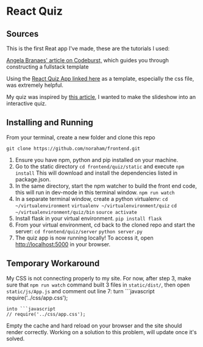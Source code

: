 # React Quiz

## Sources
This is the first Reat app I've made, these are the tutorials I used:

[Angela Branaes' article on Codeburst,](https://codeburst.io/creating-a-full-stack-web-application-with-python-npm-webpack-and-react-8925800503d9) which guides you through constructing a fullstack template<br>

Using the [React Quiz App linked here](https://forum.freecodecamp.org/t/quiz-application-built-with-react/68515) as a template, especially the css file, was extremely helpful.<br>

My quiz was inspired by [this article](http://www.businessinsider.com/science-questions-quiz-public-knowledge-education-2018-5), I wanted to make the slideshow into an interactive quiz.

## Installing and Running
From your terminal, create a new folder and clone this repo 

`git clone https://github.com/noraham/frontend.git`

1) Ensure you have npm, python and pip installed on your machine.
2) Go to the static directory 
`cd frontend/quiz/static` and execute 
`npm install`
This will download and install the dependencies listed in package.json.
3) In the same directory, start the npm watcher to build the front end code, this will run in dev-mode in this terminal window. 
`npm run watch`
4) In a separate terminal window, create a python virtualenv: 
`cd ~/virtualenvironment` 
`virtualenv ~/virtualenvironment/quiz`
`cd ~/virtualenvironment/quiz/bin`
`source activate` 
4) Install flask in your virtual environment. 
`pip install flask`
5) From your virtual environment, cd back to the cloned repo and start the server:
`cd frontend/quiz/server`
`python server.py`
6) The quiz app is now running locally! To access it, open [http://localhost:5000](http://localhost:5000) in your browser.

## Temporary Workaround
My CSS is not connecting properly to my site. For now, after step 3, make sure that `npm run watch` command built 3 files in `static/dist/`, then open `static/js/App.js` and comment out line 7: 
turn ```javascript
require('../css/app.css');
```
into ```javascript
// require('../css/app.css');
```
Empty the cache and hard reload on your browser and the site should render correctly. Working on a solution to this problem, will update once it's solved.
